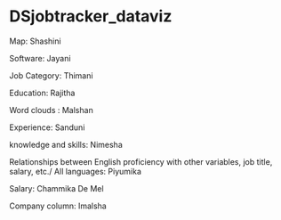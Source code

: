 # DSjobtracker_dataviz


Map: Shashini

Software: Jayani

Job Category: Thimani

Education: Rajitha

Word clouds : Malshan

Experience: Sanduni

knowledge and skills: Nimesha

Relationships between English proficiency with other variables, job title, salary, etc./ All languages: Piyumika

Salary: Chammika De Mel

Company column: Imalsha

